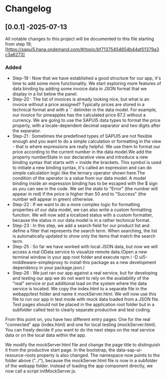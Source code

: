# Changelog

## [0.0.1] -2025-07-13

All notable changes to this project will be documented to this file starting from step 19;
[https://sapui5.hana.ondemand.com/#/topic/bf71375454654b44af01379a3c3a6273]


### Added

* Step-19 : Now that we have established a good structure for our app, it's time to add some more functionality. We start exploring more features of data binding by adding some invoice data in JSON format that we display in a list below the panel.
* Step-20 : The list of invoices is already looking nice, but what is an invoice without a price assigned? Typically prices are stored in a technical format and with a '.' delimiter in the data model. For example, our invoice for pineapples has the calculated price 87.2 without a currency. We are going to use the SAPUI5 data types to format the price properly, with a locale-dependent decimal separator and two digits after the separator.
* Step-21 : Sometimes the predefined types of SAPUI5 are not flexible enough and you want to do a simple calculation or formatting in the view - that is where expressions are really helpful. We use them to format our price according to the current number in the data model.We add the property numberState in our declarative view and introduce a new binding syntax that starts with = inside the brackets. This symbol is used to initiate a new binding syntax, it's called an expression and can do simple calculation logic like the ternary operator shown here.The condition of the operator is a value from our data model. A model binding inside an expression binding has to be escaped with the $ sign as you can see in the code. We set the state to "Error" (the number will appear in red) if the price is higher than 50 and to "Success" (the number will appear in green) otherwise.
* Step-22 : If we want to do a more complex logic for formatting properties of our data model, we can also write a custom formatting function. We will now add a localized status with a custom formatter, because the status in our data model is in a rather technical format.
* Step-23 : In this step, we add a search field for our product list and define a filter that represents the search term. When searching, the list is automatically updated to show only the items that match the search term.
* Step-25 : So far we have worked with local JSON data, but now we will access a real OData service to visualize remote data.(Open a new terminal window in your app root folder and execute npm i -D ui5-middleware-simpleproxy to install this package as a new development dependency in your package.json.)
* Step-26 : We just ran our app against a real service, but for developing and testing our app we do not want to rely on the availability of the "real" service or put additional load on the system where the data service is located.
We copy the index.html to a separate file in the webapp/test folder and name it mockServer.html. We will now use this file to run our app in test mode with mock data loaded from a JSON file. Test pages should not be placed in the application root folder but in a subfolder called test to clearly separate productive and test coding.

From this point on, you have two different entry pages: One for the real "connected" app (index.html) and one for local testing (mockServer.html). You can freely decide if you want to do the next steps on the real service data or on the local data within the app.

We modify the mockServer.html file and change the page title to distinguish it from the productive start page. In the bootstrap, the data-sap-ui-resource-roots property is also changed. The namespace now points to the folder above ("../"), because the mockServer.html file is now in a subfolder of the webapp folder. Instead of loading the app component directly, we now call a script initMockServer.js.